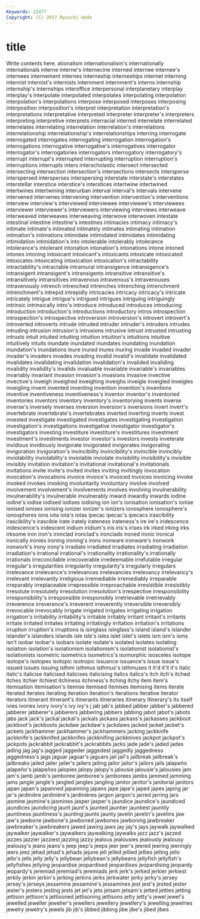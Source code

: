 ```yaml
---
Keywords: 22477 
Copyright: (C) 2017 Ryuichi Ueda
---
```


# title

Write contents here.
ationalism internationalism's internationally internationals interne interne's internecine interned internee internee's
internees internement internes interneship interneships internet interning internist internist's internists
internment internment's interns internship internship's internships interoffice interpersonal interplanetary interplay
interplay's interpolate interpolated interpolates interpolating interpolation interpolation's interpolations interpose interposed
interposes interposing interposition interposition's interpret interpretation interpretation's interpretations interpretative interpreted
interpreter interpreter's interpreters interpreting interpretive interprets interracial interred interrelate interrelated
interrelates interrelating interrelation interrelation's interrelations interrelationship interrelationship's interrelationships interring interrogate
interrogated interrogates interrogating interrogation interrogation's interrogations interrogative interrogative's interrogatives interrogator
interrogator's interrogatories interrogators interrogatory interrogatory's interrupt interrupt's interrupted interrupting interruption
interruption's interruptions interrupts inters interscholastic intersect intersected intersecting intersection intersection's
intersections intersects intersperse interspersed intersperses interspersing interstate interstate's interstates interstellar
interstice interstice's interstices intertwine intertwined intertwines intertwining interurban interval interval's
intervals intervene intervened intervenes intervening intervention intervention's interventions interview interview's
interviewed interviewee interviewee's interviewees interviewer interviewer's interviewers interviewing interviews interweave
interweaved interweaves interweaving interwove interwoven intestate intestinal intestine intestine's intestines
intimacies intimacy intimacy's intimate intimate's intimated intimately intimates intimating intimation
intimation's intimations intimidate intimidated intimidates intimidating intimidation intimidation's into intolerable
intolerably intolerance intolerance's intolerant intonation intonation's intonations intone intoned intones
intoning intoxicant intoxicant's intoxicants intoxicate intoxicated intoxicates intoxicating intoxication intoxication's
intractability intractability's intractable intramural intransigence intransigence's intransigent intransigent's intransigents intransitive
intransitive's intransitively intransitives intravenous intravenous's intravenouses intravenously intrench intrenched intrenches
intrenching intrenchment intrenchment's intrepid intrepidly intricacies intricacy intricacy's intricate intricately
intrigue intrigue's intrigued intrigues intriguing intriguingly intrinsic intrinsically intro's introduce
introduced introduces introducing introduction introduction's introductions introductory intros introspection introspection's
introspective introversion introversion's introvert introvert's introverted introverts intrude intruded intruder
intruder's intruders intrudes intruding intrusion intrusion's intrusions intrusive intrust intrusted
intrusting intrusts intuit intuited intuiting intuition intuition's intuitions intuitive intuitively
intuits inundate inundated inundates inundating inundation inundation's inundations inure inured
inures inuring invade invaded invader invader's invaders invades invading invalid
invalid's invalidate invalidated invalidates invalidating invalidation invalidation's invalided invaliding invalidity
invalidity's invalids invaluable invariable invariable's invariables invariably invariant invasion invasion's
invasions invasive invective invective's inveigh inveighed inveighing inveighs inveigle inveigled
inveigles inveigling invent invented inventing invention invention's inventions inventive inventiveness
inventiveness's inventor inventor's inventoried inventories inventors inventory inventory's inventorying invents
inverse inverse's inversely inverses inversion inversion's inversions invert invert's invertebrate
invertebrate's invertebrates inverted inverting inverts invest invested investigate investigated investigates
investigating investigation investigation's investigations investigative investigator investigator's investigators investing investiture
investiture's investitures investment investment's investments investor investor's investors invests inveterate
invidious invidiously invigorate invigorated invigorates invigorating invigoration invigoration's invincibility invincibility's
invincible invincibly inviolability inviolability's inviolable inviolate invisibility invisibility's invisible invisibly
invitation invitation's invitational invitational's invitationals invitations invite invite's invited invites
inviting invitingly invocation invocation's invocations invoice invoice's invoiced invoices invoicing
invoke invoked invokes invoking involuntarily involuntary involve involved involvement involvement's
involvements involves involving invulnerability invulnerability's invulnerable invulnerably inward inwardly inwards
iodine iodine's iodise iodised iodises iodising ion ion's ionisation ionisation's
ionise ionised ionises ionising ionizer ionizer's ionizers ionosphere ionosphere's ionospheres
ions iota iota's iotas ipecac ipecac's ipecacs irascibility irascibility's irascible
irate irately irateness irateness's ire ire's iridescence iridescence's iridescent iridium
iridium's iris iris's irises irk irked irking irks irksome iron
iron's ironclad ironclad's ironclads ironed ironic ironical ironically ironies ironing
ironing's irons ironware ironware's ironwork ironwork's irony irony's irradiate irradiated
irradiates irradiating irradiation irradiation's irrational irrational's irrationality irrationality's irrationally irrationals
irreconcilable irrecoverable irredeemable irrefutable irregular irregular's irregularities irregularity irregularity's irregularly
irregulars irrelevance irrelevance's irrelevances irrelevancies irrelevancy irrelevancy's irrelevant irrelevantly irreligious
irremediable irremediably irreparable irreparably irreplaceable irrepressible irreproachable irresistible irresistibly irresolute
irresolutely irresolution irresolution's irrespective irresponsibility irresponsibility's irresponsible irresponsibly irretrievable irretrievably
irreverence irreverence's irreverent irreverently irreversible irreversibly irrevocable irrevocably irrigate irrigated
irrigates irrigating irrigation irrigation's irritability irritability's irritable irritably irritant irritant's
irritants irritate irritated irritates irritating irritatingly irritation irritation's irritations irruption
irruption's irruptions is isinglass isinglass's island island's islander islander's islanders
islands isle isle's isles islet islet's islets ism ism's isms
isn't isobar isobar's isobars isolate isolate's isolated isolates isolating isolation
isolation's isolationism isolationism's isolationist isolationist's isolationists isometric isometrics isometrics's isomorphic
isosceles isotope isotope's isotopes isotopic isotropic issuance issuance's issue issue's
issued issues issuing isthmi isthmus isthmus's isthmuses it it'd it'll
it's italic italic's italicise italicised italicises italicising italics italics's itch
itch's itched itches itchier itchiest itchiness itchiness's itching itchy item
item's itemisation itemisation's itemise itemised itemises itemising items iterate iterated
iterates iterating iteration iteration's iterations iterative iterator iterators itinerant itinerant's
itinerants itineraries itinerary itinerary's its itself ivies ivories ivory ivory's
ivy ivy's j jab jab's jabbed jabber jabber's jabbered jabberer
jabberer's jabberers jabbering jabbers jabbing jabot jabot's jabots jabs jack
jack's jackal jackal's jackals jackass jackass's jackasses jackboot jackboot's jackboots
jackdaw jackdaw's jackdaws jacked jacket jacket's jackets jackhammer jackhammer's jackhammers
jacking jackknife jackknife's jackknifed jackknifes jackknifing jackknives jackpot jackpot's jackpots
jackrabbit jackrabbit's jackrabbits jacks jade jade's jaded jades jading jag
jag's jagged jaggeder jaggedest jaggedly jaggedness jaggedness's jags jaguar jaguar's
jaguars jail jail's jailbreak jailbreak's jailbreaks jailed jailer jailer's jailers
jailing jailor jailor's jailors jails jalapeño jalapeño's jalapeños jalopies jalopy
jalopy's jalousie jalousie's jalousies jam jam's jamb jamb's jamboree jamboree's
jamborees jambs jammed jamming jams jangle jangle's jangled jangles jangling
janitor janitor's janitorial janitors japan japan's japanned japanning japans jape
jape's japed japes japing jar jar's jardinière jardinière's jardinières jargon
jargon's jarred jarring jars jasmine jasmine's jasmines jasper jasper's jaundice
jaundice's jaundiced jaundices jaundicing jaunt jaunt's jaunted jauntier jauntiest jauntily
jauntiness jauntiness's jaunting jaunts jaunty javelin javelin's javelins jaw jaw's
jawbone jawbone's jawboned jawbones jawboning jawbreaker jawbreaker's jawbreakers jawed jawing
jaws jay jay's jays jaywalk jaywalked jaywalker jaywalker's jaywalkers jaywalking
jaywalks jazz jazz's jazzed jazzes jazzier jazziest jazzing jazzy jealous
jealousies jealously jealousy jealousy's jeans jeans's jeep jeep's jeeps jeer
jeer's jeered jeering jeeringly jeers jeez jehad jehad's jehads jejune
jell jelled jellied jellies jelling jello jello's jells jelly jelly's
jellybean jellybean's jellybeans jellyfish jellyfish's jellyfishes jellying jeopardise jeopardised jeopardises
jeopardising jeopardy jeopardy's jeremiad jeremiad's jeremiads jerk jerk's jerked jerkier
jerkiest jerkily jerkin jerkin's jerking jerkins jerks jerkwater jerky jerky's
jersey jersey's jerseys jessamine jessamine's jessamines jest jest's jested jester
jester's jesters jesting jests jet jet's jets jetsam jetsam's jetted
jetties jetting jettison jettison's jettisoned jettisoning jettisons jetty jetty's jewel
jewel's jewelled jeweller jeweller's jewellers jewellery jewellery's jewelling jewelries jewelry
jewelry's jewels jib jib's jibbed jibbing jibe jibe's jibed jibes
